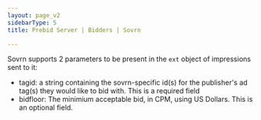 ```yaml
---
layout: page_v2
sidebarType: 5
title: Prebid Server | Bidders | Sovrn

---
```


Sovrn supports 2 parameters to be present in the `ext` object of impressions sent to it:
- tagid: a string containing the sovrn-specific id(s) for the publisher's ad tag(s) they would like to bid with. This is a required field
- bidfloor: The minimium acceptable bid, in CPM, using US Dollars. This is an optional field.